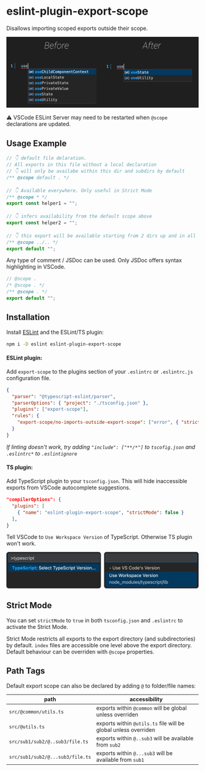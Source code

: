 # eslint-plugin-export-scope

Disallows importing scoped exports outside their scope.

![Before-after comparison](/readme-src/before_after.jpg "Before-after comparison")

⚠️ VSCode ESLint Server may need to be restarted when `@scope` declarations are updated.

## Usage Example

```ts
// 👇 default file delaration.
// All exports in this file without a local declaration
// 👇 will only be availabe within this dir and subdirs by default
/** @scope default . */

// 👇 Available everywhere. Only useful in Strict Mode
/** @scope * */
export const helper1 = "";

// 👇 infers availability from the default scope above
export const helper2 = "";

// 👇 this export will be available starting from 2 dirs up and in all subdirs
/** @scope ../.. */
export default "";
```

Any type of comment / JSDoc can be used. Only JSDoc offers syntax highlighting in VSCode.

```ts
// @scope .
/* @scope . */
/** @scope . */
export default "";
```

## Installation

Install [ESLint](https://eslint.org/) and the ESLint/TS plugin:

```sh
npm i -D eslint eslint-plugin-export-scope
```

#### ESLint plugin:

Add `export-scope` to the plugins section of your `.eslintrc` or `.eslintrc.js` configuration file.

```json
{
  "parser": "@typescript-eslint/parser",
  "parserOptions": { "project": "./tsconfig.json" },
  "plugins": ["export-scope"],
  "rules": {
    "export-scope/no-imports-outside-export-scope": ["error", { "strictMode": false }]
  }
}
```

_If linting doesn't work, try adding `"include": ["**/*"]` to `tscofig.json` and `.eslintrc*` to `.eslintignore`_

#### TS plugin:

Add TypeScript plugin to your `tsconfig.json`. This will hide inaccessible exports from VSCode autocomplete suggestions.

```json
"compilerOptions": {
  "plugins": [
    { "name": "eslint-plugin-export-scope", "strictMode": false }
  ],
}
```

Tell VSCode to `Use Workspace Version` of TypeScript. Otherwise TS plugin won't work.

![Select TS version](/readme-src/ts_version.png "Select TS version")

## Strict Mode

You can set `strictMode` to `true` in both `tsconfig.json` and `.eslintrc` to activate the Strict Mode.

Strict Mode restricts all exports to the export directory (and subdirectories) by default. `index` files are accessible one level above the export directory. Default behaviour can be overriden with `@scope` properties.

## Path Tags

Default export scope can also be declared by adding `@` to folder/file names:

| path                             | accessibility                                                   |
| -------------------------------- | --------------------------------------------------------------- |
| `src/@common/utils.ts`           | exports within `@common` will be global unless overriden        |
| `src/@utils.ts`                  | exports within `@utils.ts` file will be global unless overriden |
| `src/sub1/sub2/@..sub3/file.ts`  | exports within `@..sub3` will be available from `sub2`          |
| `src/sub1/sub2/@...sub3/file.ts` | exports within `@...sub3` will be available from `sub1`         |
